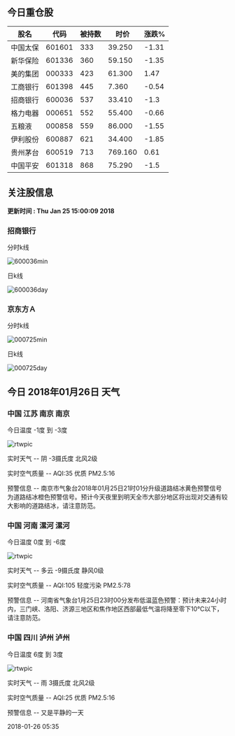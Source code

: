 
## 今日重仓股 

|股名|代码|被持数|时价|涨跌%|
|---|---|---|---|---|
|中国太保|601601|333|39.250|-1.31|
|新华保险|601336|360|59.150|-1.35|
|美的集团|000333|423|61.300|1.47|
|工商银行|601398|445|7.360|-0.54|
|招商银行|600036|537|33.410|-1.3|
|格力电器|000651|552|55.400|-0.66|
|五粮液|000858|559|86.000|-1.55|
|伊利股份|600887|621|34.400|-1.85|
|贵州茅台|600519|713|769.160|0.61|
|中国平安|601318|868|75.290|-1.5|

## 关注股信息
**更新时间 : Thu Jan 25 15:00:09 2018**
### 招商银行 
分时k线

![600036min](http://image.sinajs.cn/newchart/min/n/sh600036.gif)

日k线

![600036day](http://image.sinajs.cn/newchart/daily/n/sh600036.gif)

### 京东方Ａ 
分时k线

![000725min](http://image.sinajs.cn/newchart/min/n/sz000725.gif)

日k线

![000725day](http://image.sinajs.cn/newchart/daily/n/sz000725.gif)
## 今日 2018年01月26日 天气
### 中国 江苏 南京 南京

今日温度 -1度 到 -3度

![rtwpic](http://app1.showapi.com/weather/icon/night/02.png)

实时天气 -- 阴 -3摄氏度 北风2级

实时空气质量 -- AQI:35 优质 PM2.5:16

预警信息 -- 南京市气象台2018年01月25日21时01分升级道路结冰黄色预警信号为道路结冰橙色预警信号。预计今天夜里到明天全市大部分地区将出现对交通有较大影响的道路结冰，请注意防范。
    
### 中国 河南 漯河 漯河

今日温度 0度 到 -6度

![rtwpic](http://app1.showapi.com/weather/icon/night/01.png)

实时天气 -- 多云 -9摄氏度 静风0级

实时空气质量 -- AQI:105 轻度污染 PM2.5:78

预警信息 -- 河南省气象台1月25日23时00分发布低温蓝色预警：预计未来24小时内，三门峡、洛阳、济源三地区和焦作地区西部最低气温将降至零下10℃以下，请注意防范。
    
### 中国 四川 泸州 泸州

今日温度 6度 到 3度

![rtwpic](http://app1.showapi.com/weather/icon/night/301.png)

实时天气 -- 雨 3摄氏度 北风2级

实时空气质量 -- AQI:25 优质 PM2.5:16

预警信息 -- 又是平静的一天
    
2018-01-26 05:35